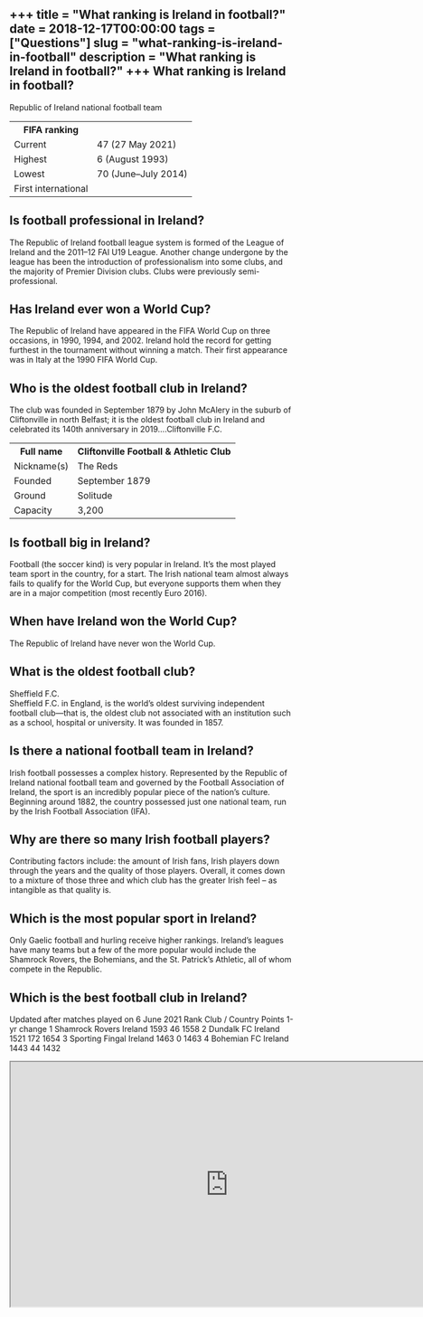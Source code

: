 +++
title = "What ranking is Ireland in football?"
date = 2018-12-17T00:00:00
tags = ["Questions"]
slug = "what-ranking-is-ireland-in-football"
description = "What ranking is Ireland in football?"
+++
What ranking is Ireland in football?
------------------------------------

Republic of Ireland national football team

<table><tr><th>FIFA ranking</th></tr><tr><td>Current</td><td>47 (27 May 2021)</td></tr><tr><td>Highest</td><td>6 (August 1993)</td></tr><tr><td>Lowest</td><td>70 (June–July 2014)</td></tr><tr><td>First international</td></tr></table>

Is football professional in Ireland?
------------------------------------

The Republic of Ireland football league system is formed of the League of Ireland and the 2011–12 FAI U19 League. Another change undergone by the league has been the introduction of professionalism into some clubs, and the majority of Premier Division clubs. Clubs were previously semi-professional.

Has Ireland ever won a World Cup?
---------------------------------

The Republic of Ireland have appeared in the FIFA World Cup on three occasions, in 1990, 1994, and 2002. Ireland hold the record for getting furthest in the tournament without winning a match. Their first appearance was in Italy at the 1990 FIFA World Cup.

Who is the oldest football club in Ireland?
-------------------------------------------

The club was founded in September 1879 by John McAlery in the suburb of Cliftonville in north Belfast; it is the oldest football club in Ireland and celebrated its 140th anniversary in 2019….Cliftonville F.C.

<table><tr><th>Full name</th><th>Cliftonville Football &amp; Athletic Club</th></tr><tr><td>Nickname(s)</td><td>The Reds</td></tr><tr><td>Founded</td><td>September 1879</td></tr><tr><td>Ground</td><td>Solitude</td></tr><tr><td>Capacity</td><td>3,200</td></tr></table>

Is football big in Ireland?
---------------------------

Football (the soccer kind) is very popular in Ireland. It’s the most played team sport in the country, for a start. The Irish national team almost always fails to qualify for the World Cup, but everyone supports them when they are in a major competition (most recently Euro 2016).

When have Ireland won the World Cup?
------------------------------------

The Republic of Ireland have never won the World Cup.

What is the oldest football club?
---------------------------------

Sheffield F.C.  
Sheffield F.C. in England, is the world’s oldest surviving independent football club—that is, the oldest club not associated with an institution such as a school, hospital or university. It was founded in 1857.

Is there a national football team in Ireland?
---------------------------------------------

Irish football possesses a complex history. Represented by the Republic of Ireland national football team and governed by the Football Association of Ireland, the sport is an incredibly popular piece of the nation’s culture. Beginning around 1882, the country possessed just one national team, run by the Irish Football Association (IFA).

Why are there so many Irish football players?
---------------------------------------------

Contributing factors include: the amount of Irish fans, Irish players down through the years and the quality of those players. Overall, it comes down to a mixture of those three and which club has the greater Irish feel – as intangible as that quality is.

Which is the most popular sport in Ireland?
-------------------------------------------

Only Gaelic football and hurling receive higher rankings. Ireland’s leagues have many teams but a few of the more popular would include the Shamrock Rovers, the Bohemians, and the St. Patrick’s Athletic, all of whom compete in the Republic.

Which is the best football club in Ireland?
-------------------------------------------

Updated after matches played on 6 June 2021 Rank Club / Country Points 1-yr change 1 Shamrock Rovers Ireland 1593 46 1558 2 Dundalk FC Ireland 1521 172 1654 3 Sporting Fingal Ireland 1463 0 1463 4 Bohemian FC Ireland 1443 44 1432

<iframe allow="accelerometer; autoplay; clipboard-write; encrypted-media; gyroscope; picture-in-picture" allowfullscreen="" class="__youtube_prefs__  epyt-is-override  no-lazyload" data-no-lazy="1" data-origheight="433" data-origwidth="770" data-skipgform_ajax_framebjll="" height="433" id="_ytid_46205" loading="lazy" src="https://www.youtube.com/embed/XRrrH6fJYGs?enablejsapi=1&autoplay=0&cc_load_policy=0&cc_lang_pref=&iv_load_policy=1&loop=0&modestbranding=0&rel=1&fs=1&playsinline=0&autohide=2&theme=dark&color=red&controls=1&" title="YouTube player" width="770"></iframe>